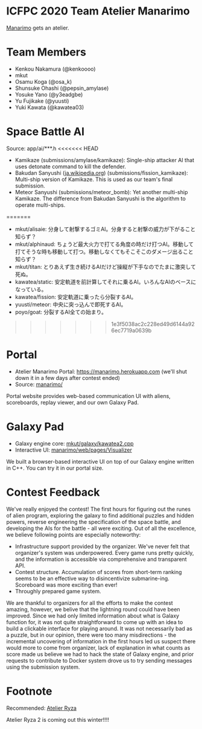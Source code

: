 ICFPC 2020 Team Atelier Manarimo
================================

[Manarimo](https://github.com/osak/ICFPC2018) gets an atelier.

# Team Members
* Kenkou Nakamura (@kenkoooo)
* mkut
* Osamu Koga (@osa_k)
* Shunsuke Ohashi (@pepsin_amylase)
* Yosuke Yano (@y3eadgbe)
* Yu Fujikake (@yuusti)
* Yuki Kawata (@kawatea03)

# Space Battle AI
Source: app/ai/***.h
<<<<<<< HEAD
* Kamikaze (submissions/amylase/kamikaze): Single-ship attacker AI that uses detonate command to kill the defender.
* Bakudan Sanyushi ([ja.wikipedia.org](https://ja.wikipedia.org/wiki/%E7%88%86%E5%BC%BE%E4%B8%89%E5%8B%87%E5%A3%AB)) (submissions/fission_kamikaze): Multi-ship version of Kamikaze. This is used as our team's final submission.
* Meteor Sanyushi (submissions/meteor_bomb): Yet another multi-ship Kamikaze. The difference from Bakudan Sanyushi is the algorithm to operate multi-ships.

=======
* mkut/alisaie: 分身して射撃するゴミAI。分身すると射撃の威力が下がること知らず？
* mkut/alphinaud: ちょうど最大火力で打てる角度の時だけ打つAI。移動して打てそうな時も移動して打つ。移動しなくてもそこそこのダメージ出ること知らず？
* mkut/titan: とりあえず生き続けるAIだけど操縦が下手なのでたまに激突して死ぬ。
* kawatea/static: 安定軌道を前計算してそれに乗るAI。いろんなAIのベースになっている。
* kawatea/fission: 安定軌道に乗ったら分裂するAI。
* yuusti/meteor: 中央に突っ込んで即死するAI。
* poyo/goat: 分裂するAI全ての始まり。
>>>>>>> 1e3f5038ac2c228ed49d6144a926ec7719a0639b

# Portal
* Atelier Manarimo Portal: https://manarimo.herokuapp.com (we'll shut down it in a few days after contest ended)
* Source: [manarimo/](manarimo/)

Portal website provides web-based communication UI with aliens, scoreboards, replay viewer, and our own Galaxy Pad.

# Galaxy Pad
* Galaxy engine core: [mkut/galaxy/kawatea2.cpp](mkut/galaxy/kawatea2.cpp)
* Interactive UI: [manarimo/web/pages/Visualizer](manarimo/web/pages/Visualizer)

We built a browser-based interactive UI on top of our Galaxy engine written in C++. You can try it in our portal size.

# Contest Feedback
We've really enjoyed the contest! The first hours for figuring out the runes of alien program, exploring the galaxy to find additional puzzles and hidden powers,
reverse engineering the specification of the space battle, and developing the AIs for the battle - all were exciting. Out of all the excellence, we believe following
points are especially noteworthy:

* Infrastructure support provided by the organizer. We've never felt that organizer's system was underpowered. Every game runs pretty quickly, and the information is
  accessible via comprehensive and transparent API.
* Contest structure. Accumulation of scores from short-term ranking seems to be an effective way to disincentivize submarine-ing. Scoreboard was more exciting than ever!
* Throughly prepared game system. 

We are thankful to organizers for all the efforts to make the contest amazing, however, we belive that the lightning round could have been improved. Since we had only
limited information about what is Galaxy function for, it was not quite straightforward to come up with an idea to build a clickable interface for playing around.
It was not necessarily bad as a puzzle, but in our opinion, there were too many misdirections - the incremental uncovering of information in the first hours led us
suspect there would more to come from organizer, lack of explanation in what counts as score made us believe we had to hack the state of Galaxy engine, and prior requests to contribute to Docker system drove us to try sending messages using the submission system.

# Footnote
Recommended: [Atelier Ryza](https://store.steampowered.com/app/1121560/Atelier_Ryza_Ever_Darkness__the_Secret_Hideout/)

Atelier Ryza 2 is coming out this winter!!!!